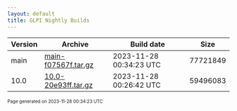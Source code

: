 ```yaml
---
layout: default
title: GLPI Nightly Builds
---
```


Version|Archive|Build date|Size
---|---|---|---
main|[main-f07567f.tar.gz](main-f07567f.tar.gz)|2023-11-28 00:34:23 UTC|77721849
10.0|[10.0-20e93ff.tar.gz](10.0-20e93ff.tar.gz)|2023-11-28 00:26:42 UTC|59496083

<font size="1">Page generated on 2023-11-28 00:34:23 UTC</font>
